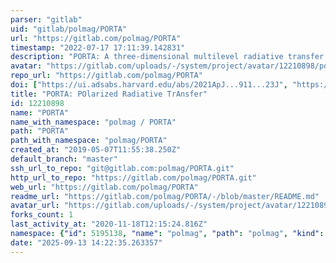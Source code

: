 ```yaml
---
parser: "gitlab"
uid: "gitlab/polmag/PORTA"
url: "https://gitlab.com/polmag/PORTA"
timestamp: "2022-07-17 17:11:39.142831"
description: "PORTA: A three-dimensional multilevel radiative transfer code for modeling the intensity and polarization of spectral lines with massively parallel computers"
avatar: "https://gitlab.com/uploads/-/system/project/avatar/12210898/porta-logo-bw.png"
repo_url: "https://gitlab.com/polmag/PORTA"
doi: ["https://ui.adsabs.harvard.edu/abs/2021ApJ...911...23J", "https://ui.adsabs.harvard.edu/abs/2013A%26A...557A.143S", "https://ui.adsabs.harvard.edu/abs/2021ascl.soft06037S/abstract"]
title: "PORTA: POlarized Radiative TrAnsfer"
id: 12210898
name: "PORTA"
name_with_namespace: "polmag / PORTA"
path: "PORTA"
path_with_namespace: "polmag/PORTA"
created_at: "2019-05-07T11:55:38.250Z"
default_branch: "master"
ssh_url_to_repo: "git@gitlab.com:polmag/PORTA.git"
http_url_to_repo: "https://gitlab.com/polmag/PORTA.git"
web_url: "https://gitlab.com/polmag/PORTA"
readme_url: "https://gitlab.com/polmag/PORTA/-/blob/master/README.md"
avatar_url: "https://gitlab.com/uploads/-/system/project/avatar/12210898/porta-logo-bw.png"
forks_count: 1
last_activity_at: "2020-11-18T12:15:24.816Z"
namespace: {"id": 5195138, "name": "polmag", "path": "polmag", "kind": "group", "full_path": "polmag", "parent_id": null, "avatar_url": "/uploads/-/system/group/avatar/5195138/POLMAG_COMPACTO_COLOR_NEGRO.png", "web_url": "https://gitlab.com/groups/polmag"}
date: "2025-09-13 14:22:35.263357"
---
```

